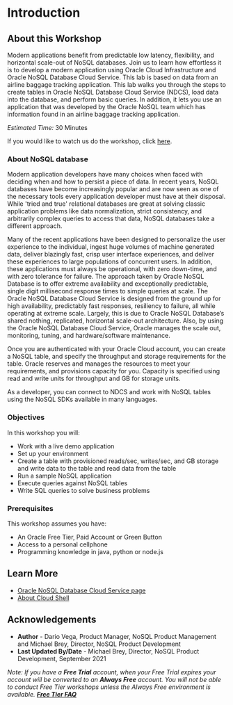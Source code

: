 # Introduction

## About this Workshop

Modern applications benefit from predictable low latency, flexibility, and horizontal scale-out of NoSQL databases. Join us to learn how effortless it is to develop a modern application using Oracle Cloud Infrastructure and Oracle NoSQL Database Cloud Service. This lab is based on data from an airline baggage tracking application. This lab walks you through the steps to create tables in Oracle NoSQL Database Cloud Service (NDCS), load data into the database, and perform basic queries. In addition, it lets you use an application that was developed by the Oracle NoSQL team which has information found in an airline baggage tracking application.

_Estimated Time:_ 30 Minutes

<if type="odbw">If you would like to watch us do the workshop, click [here](https://youtu.be/MmJHAg1F0AQ).</if>

### About NoSQL database
Modern application developers have many choices when faced with deciding when and how to persist a piece of data. In recent years, NoSQL databases have become increasingly popular and are now seen as one of the necessary tools every application developer must have at their disposal. While 'tried and true' relational databases are great at solving classic application problems like data normalization, strict consistency, and arbitrarily complex queries to access that data, NoSQL databases take a different approach.

Many of the recent applications have been designed to personalize the user experience to the individual, ingest huge volumes of machine generated data, deliver blazingly fast, crisp user interface experiences, and deliver these experiences to large populations of concurrent users. In addition, these applications must always be operational, with zero down-time, and with zero tolerance for failure. The approach taken by Oracle NoSQL Database is to offer extreme availability and exceptionally predictable, single digit millisecond response times to simple queries at scale. The Oracle NoSQL Database Cloud Service is designed from the ground up for high availability, predictably fast responses, resiliency to failure, all while operating at extreme scale. Largely, this is due to Oracle NoSQL Database’s shared nothing, replicated, horizontal scale-out architecture. Also, by using the Oracle NoSQL Database Cloud Service, Oracle manages the scale out, monitoring, tuning, and hardware/software maintenance.

Once you are authenticated with your Oracle Cloud account, you can create a NoSQL table, and specify the throughput and storage requirements for the table. Oracle reserves and manages the resources to meet your requirements, and provisions capacity for you. Capacity is specified using read and write units for throughput and GB for storage units.

As a developer, you can connect to NDCS and work with NoSQL tables using the NoSQL SDKs available in many languages.


### Objectives

In this workshop you will:
  * Work with a live demo application
  * Set up your environment
  * Create a table with provisioned reads/sec, writes/sec, and GB storage and write data to the table and read data from the table
  * Run a sample NoSQL application
  * Execute queries against NoSQL tables
  * Write SQL queries to solve business problems




### Prerequisites

This workshop assumes you have:
  * An Oracle Free Tier, Paid Account or Green Button
  * Access to a personal cellphone
  * Programming knowledge in java, python or node.js


## Learn More

* [Oracle NoSQL Database Cloud Service page](https://www.oracle.com/database/nosql-cloud.html)
* [About Cloud Shell](https://docs.oracle.com/en-us/iaas/Content/API/Concepts/cloudshellintro.htm)

## Acknowledgements
* **Author** - Dario Vega, Product Manager, NoSQL Product Management and Michael Brey, Director, NoSQL Product Development
* **Last Updated By/Date** - Michael Brey, Director, NoSQL Product Development, September 2021

*Note: If you have a **Free Trial** account, when your Free Trial expires your account will be converted to an **Always Free** account. You will not be able to conduct Free Tier workshops unless the Always Free environment is available. **[Free Tier FAQ](https://www.oracle.com/cloud/free/faq.html)***
